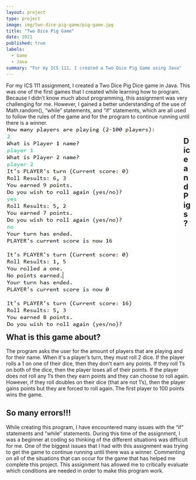 ```yaml
---
layout: project
type: project
image: img/two-dice-pig-game/pig-game.jpg
title: "Two Dice Pig Game"
date: 2021
published: true
labels:
  - Game
  - Java
summary: "For my ICS 111, I created a Two Dice Pig Game using Java"
---
```

For my ICS 111 assignment, I created a Two Dice Pig Dice game in Java. This was one of the first games that I created while learning how to program. Because I didn’t know much about programming, this assignment was very challenging for me. However, I gained a better understanding of the use of Math.random(), “while” statements, and “if” statements, which are all used to follow the rules of the game and for the program to continue running until there is a winner. 
<img src="../img/two-dice-pig-game/two-pig-game-console.jpg" style="float: left; margin-right: 20px;">
## Dice and Pigs? What is this game about?
The program asks the user for the amount of players that are playing and for their name. When it's a player’s turn, they must roll 2 dice. If the player rolls a 1 on one of their dice, then they don't earn any points. If they roll 1’s on both of the dice, then the player loses all of their points. If the player does not roll any 1’s then they earn points and they can choose to roll again. However, if they roll doubles on their dice (that are not 1’s), then the player gains points but they are forced to roll again. The first player to 100 points wins the game. 

## So many errors!!!
While creating this program, I have encountered many issues with the “if” statements and “while”  statements. During this time of the assignment, I was a beginner at coding so thinking of the different situations was difficult for me. One of the biggest issues that I had with this assignment was trying to get the game to continue running until there was a winner. Commenting on all of the situations that can occur for the game that has helped me complete this project. This assignment has allowed me to critically evaluate which conditions are needed in order to make this program work. 

